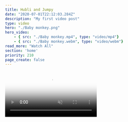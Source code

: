 ```yaml
---
title: Hubli and Jumpy
date: "2020-07-01T22:12:03.284Z"
description: "My first video post"
type: video
hero: "./Baby monkey.png"
hero_video: 
    - { src: "./Baby monkey.mp4", type: "video/mp4"}
    - { src: "./Baby monkey.webm", type: "video/webm"}
read_more: "Watch All"
section: 'home'
priority: 210
page_create: false
---
```



<video poster="./Hubli and Jumpy.png" autoplay loop playsinline muted>
    <source src="./Hubli and Jumpy.mp4" type="video/mp4">
</video>
